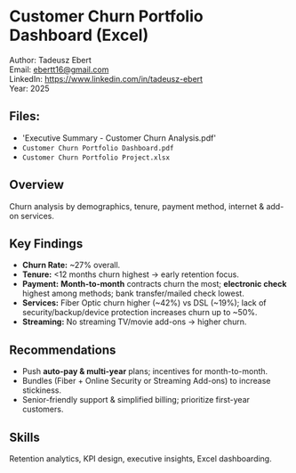 # Customer Churn Portfolio Dashboard (Excel)

Author: Tadeusz Ebert  
Email: ebertt16@gmail.com  
LinkedIn: https://www.linkedin.com/in/tadeusz-ebert  
Year: 2025  

## **Files:** 
- 'Executive Summary - Customer Churn Analysis.pdf'
- `Customer Churn Portfolio Dashboard.pdf`
- `Customer Churn Portfolio Project.xlsx`

## Overview
Churn analysis by demographics, tenure, payment method, internet & add-on services.

## Key Findings
- **Churn Rate:** ~27% overall.
- **Tenure:** <12 months churn highest → early retention focus.
- **Payment:** **Month-to-month** contracts churn the most; **electronic check** highest among methods; bank transfer/mailed check lowest.
- **Services:** Fiber Optic churn higher (~42%) vs DSL (~19%); lack of security/backup/device protection increases churn up to ~50%.  
- **Streaming:** No streaming TV/movie add-ons → higher churn.

## Recommendations
- Push **auto-pay & multi-year** plans; incentives for month-to-month.
- Bundles (Fiber + Online Security or Streaming Add-ons) to increase stickiness.
- Senior-friendly support & simplified billing; prioritize first-year customers.

## Skills
Retention analytics, KPI design, executive insights, Excel dashboarding.
